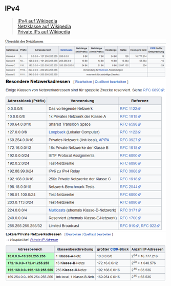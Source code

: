 ## IPv4
> [IPv4 auf Wikipedia](https://de.wikipedia.org/wiki/IPv4)  
> [Netzklasse auf Wikipedia](https://de.wikipedia.org/wiki/Netzklasse)  
> [Private IPs auf Wikipedia](https://de.wikipedia.org/wiki/Private_IP-Adresse)

![Netzklassen](netzklassen.png)  
![Bosendere IP Andressen](besondere_adressen.png)  
![Private IPs](private_ips.png)